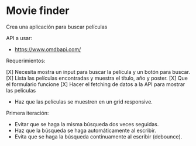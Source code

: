 # Movie finder

Crea una aplicación para buscar películas

API a usar:

- https://www.omdbapi.com/

Requerimientos:

[X] Necesita mostra un input para buscar la película y un botón para buscar.
[X] Lista las películas encontradas y muestra el título, año y poster.
[X] Que el formulario funcione
[X] Hacer el fetching de datos a la API para mostrar las peliculas
- Haz que las películas se muestren en un grid responsive.

Primera iteración:

- Evitar que se haga la misma búsqueda dos veces seguidas.
- Haz que la búsqueda se haga automáticamente al escribir.
- Evita que se haga la búsqueda continuamente al escribir (debounce).